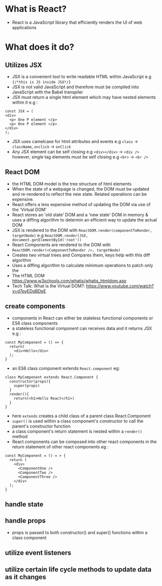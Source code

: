 # What is React?
- React is a JavaScript library that efficiently renders the UI of web applications
# What does it do?
## Utilizes JSX
- JSX is a convenient tool to write readable HTML within JavaScript e.g `{/*this is JS inside JSX*/}`
- JSX is not valid JavaScript and therefore must be compiled into JavaScript with the Babel transpiler
- JSX must return a single html element which may have nested elements within it e.g :
```
const JSX = (
<div>
  <p> One P element </p>
  <p> One P element </p>
</div>
);
```
- JSX uses camelcase for html attributes and events e.g `class` -> `className`, `onclick` -> `onClick`
- Any JSX element can be self closing e.g `<div></div>` -> `<div />` however, single tag elements must be self closing e.g `<br>` -> `<br />`
## React DOM
- the HTML DOM model is the tree structure of html elements
- When the state of a webpage is changed, the DOM must be updated and re-rendered to reflect the new state. Related operations can be expensive.
- React offers a less expensive method of updating the DOM via use of the 'Virtual DOM'
- React stores an 'old state' DOM and a 'new state' DOM in memory & uses a diffing algorithm to determin an efficient way to update the actual DOM
- JSX is rendered to the DOM with `ReactDOM.render(componentToRender, targetNode)` e.g `ReactDOM.render(JSX, document.getElementById('root'))`
- React Components are rendered to the DOM with `ReactDOM.render(<ComponentToRender />, targetNode)`
- Creates two virtual trees and Compares them, keys help with this diff algorithm
- Uses a diffing algorithm to calculate minimum operations to patch only the 
- The HTML DOM https://www.w3schools.com/whatis/whatis_htmldom.asp
- Tech Talk: What is the Virtual DOM?: https://www.youtube.com/watch?v=d7pyEDqBDeE 
## create components
- components in React can either be stateless functional components or ES6 class components
- a stateless functional component can receives data and it returns JSX e.g :
```
const MyComponent = () => {
  return(
    <div>Hello</div> 
  );
}
```
- an ES6 class component extends `React.component` eg:
```
class MyComponent extends React.Component {
  constructor(props){
    super(props)
  }
  render(){
    return(<h1>Hello React</h1>)
  }
}
```
- here `extends` creates a child class of a parent class React.Component
- `super()` is used within a class component's constructor to call the parent's constructor function
- a class component's return statement is nested within a `render()` method
- React components can be composed into other react components in the return statement of other react components eg :
```
const MyComponent = () = > {
  return (
    <div>
      <ComponentOne />
      <ComponentTwo />
      <ComponentThree />
    </div>
  );
}
```
## handle state
## handle props
-  props is passed to both constructor() and super() functions within a class component
## utilize event listeners
## utilize certain life cycle methods to update data as it changes
